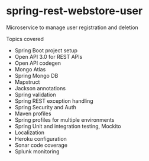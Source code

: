 # spring-rest-webstore-user
Microservice to manage user registration and deletion

Topics covered
* Spring Boot project setup
* Open API 3.0 for REST APIs
* Open API codegen
* Mongo Atlas 
* Spring Mongo DB
* Mapstruct
* Jackson annotations
* Spring validation
* Spring REST exception handling
* Spring Security and Auth
* Maven profiles
* Spring profiles for multiple environments
* Spring Unit and integration testing, Mockito
* Localization
* Heroku configuration
* Sonar code coverage
* Splunk monitoring
